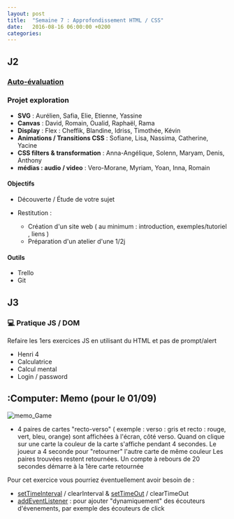 ```yaml
---
layout: post
title:  "Semaine 7 : Approfondissement HTML / CSS"
date:   2016-08-16 06:00:00 +0200
categories: 
---
```


## J2

### [Auto-évaluation](https://goo.gl/forms/9w7XGgAfqw3yOSMB2)

### Projet exploration

- **SVG** : Aurélien, Safia, Elie, Etienne, Yassine
- **Canvas** : David, Romain, Oualid, Raphaël, Rama
- **Display** : Flex : Cheffik, Blandine, Idriss, Timothée, Kévin
- **Animations / Transitions CSS** : Sofiane, Lisa, Nassima, Catherine, Yacine
- **CSS filters & transformation** : Anna-Angélique, Solenn, Maryam, Denis, Anthony
- **médias : audio / video** : Vero-Morane, Myriam, Yoan, Inna, Romain

#### Objectifs

- Découverte / Étude de votre sujet

- Restitution : 
  - Création d'un site web ( au minimum : introduction, exemples/tutoriel , liens )
  - Préparation d'un atelier d'une 1/2j 

#### Outils

- Trello
- Git

## J3

### :computer: Pratique JS / DOM

Refaire les 1ers exercices JS en utilisant du HTML et pas de prompt/alert
  
- Henri 4
- Calculatrice
- Calcul mental
- Login / password

## :Computer: Memo (pour le 01/09)

![memo_Game](https://camo.githubusercontent.com/f85a7fa4854d7c98f5ea837ca22ed6aaeffd9a2b/68747470733a2f2f7777772e657665726e6f74652e636f6d2f6c2f4141463164654c30664e424938354d574a615a48494c376430334c6379434f456b6e6b422f696d6167652e706e67)

- 4 paires de cartes "recto-verso" ( exemple : verso : gris et recto : rouge, vert, bleu, orange) sont affichées à l'écran, côté verso. Quand on clique sur une carte la couleur de la carte s'affiche pendant 4 secondes. Le joueur a 4 seconde pour "retourner" l'autre carte de même couleur Les paires trouvées restent retournées. Un compte à rebours de 20 secondes démarre à la 1ère carte retournée

Pour cet exercice vous pourriez éventuellement avoir besoin de :
- [setTimeInterval](https://developer.mozilla.org/fr/docs/Web/API/WindowTimers/setInterval) / clearInterval & [setTimeOut](https://developer.mozilla.org/fr/docs/Web/API/WindowTimers/setTimeout) / clearTimeOut
- [addEventListener](https://developer.mozilla.org/fr/docs/Web/API/EventTarget/addEventListener) : pour ajouter "dynamiquement" des écouteurs d'évenements, par exemple des écouteurs de click